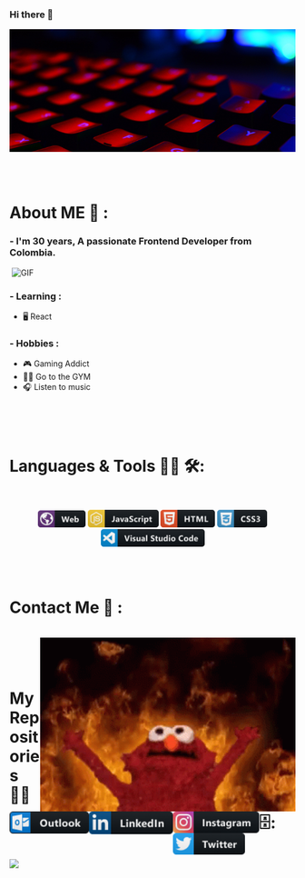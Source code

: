 ### Hi there 👋

<div align="center">
<img hight="300" width="700" alt="jpg" align="center" src="https://github.com/Ahuelo/Ahuelo/blob/main/assets/banner.jpg">
</div>

</br>
</br>
</br>


# About ME 💬 :

### - I'm 30 years, A passionate Frontend Developer from Colombia.

<img hight="400" width="500" alt="GIF" align="right" src="https://github.com/Xx-Ashutosh-xX/Xx-Ashutosh-xX/blob/master/assets/1936.gif">
</br>



### - Learning :
- 🖥️ React

### - Hobbies : 
- 🎮 Gaming Addict
- 🏋️‍♂️ Go to the GYM
- 🎧 Listen to music

</br>
</br>
</br>



# Languages & Tools 👨‍💻 🛠:
</br>

<p align="center">

<!-- For more icons please follow  https://github.com/MikeCodesDotNET/ColoredBadges -->
<img src="https://github.com/Ahuelo/Ahuelo/blob/main/assets/web.png" alt="web" width="84" hight="50">
<img src="https://github.com/Ahuelo/Ahuelo/blob/main/assets/js.png" alt="javascript" width="125" hight="50">
<img src="https://github.com/Ahuelo/Ahuelo/blob/main/assets/html.png" alt="html"  width="96" hight="50">
<img src="https://github.com/Ahuelo/Ahuelo/blob/main/assets/css3.png" alt="css3" width="88" hight="50">
<img src="https://github.com/Ahuelo/Ahuelo/blob/main/assets/visualstudio_code.png" alt="visualstudio_code" width="183" hight="50">
</br>
</p>
</br>
</br>




# Contact Me 📎 :

<p>
 </br>

 <img hight="320" width="450" align="right" alt="GIF" src="https://github.com/Ahuelo/Ahuelo/blob/main/assets/elmo.gif">

<a href="mailto:nelson.moncar@outlook.com">
 <img align="left" alt="outlook" width="140" hight="100" src="https://github.com/Ahuelo/Ahuelo/blob/main/assets/outlook.png" />
</a>
<a href="https://linkedin.com/in/Ahuelo">
  <img align="left" alt="Linkedin" width="148" hight="100" src="https://github.com/Ahuelo/Ahuelo/blob/main/assets/linkedin.png" />
</br>
</br>
</br>
</a>
<a href="https://www.instagram.com/ahuelo_iv/">
  <img align="left" alt=" instagram" width="152" hight="100" src="https://github.com/Ahuelo/Ahuelo/blob/main/assets/instagram.png" />
</a>
<a href="https://twitter.com/MoncarIvan">
  <img align="left" alt="twitter" width="127" hight="100" src="https://github.com/Ahuelo/Ahuelo/blob/main/assets/twitter.png" />
</a>
 </p>
<!--Thanks you for your inspiration https://github.com/abhisheknaiidu/awesome-github-profile-readme#gifs- -->
<!--Thanks you for your inspiration https://github.com/Xx-Ashutosh-xX -->


# My Repositories 👨‍💻 🗄️:
</br>
<img src="https://i.imgur.com/Lxw1aIW.png" />
</br>
</br>
</br>
</br>
</br>
</br>
</br>
